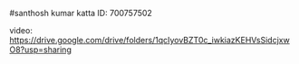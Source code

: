 #santhosh kumar katta
ID: 700757502


video:
https://drive.google.com/drive/folders/1qcIyovBZT0c_iwkiazKEHVsSidcjxwO8?usp=sharing
